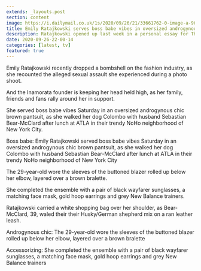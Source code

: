 ```yaml
---
extends: _layouts.post
section: content
image: https://i.dailymail.co.uk/1s/2020/09/26/21/33661762-0-image-a-96_1601153657721.jpg 
title: Emily Ratajkowski serves boss babe vibes in oversized androgynous chic brown pantsuit in NYC 
description: Ratajkowski opened up last week in a personal essay for The Cut about being allegedly assaulted by photographer Jonathan Leder in 2012, during a shoot at his home in Woodstock, New York. 
date: 2020-09-26-22-00-14 
categories: [latest, tv] 
featured: true 
--- 
```

Emily Ratajkowski recently dropped a bombshell on the fashion industry, as she recounted the alleged sexual assault she experienced during a photo shoot.

And the Inamorata founder is keeping her head held high, as her family, friends and fans rally around her in support.   

She served boss babe vibes Saturday in an oversized androgynous chic brown pantsuit, as she walked her dog Colombo with husband Sebastian Bear-McClard after lunch at ATLA in their trendy NoHo neighborhood of New York City.

Boss babe: Emily Ratajkowski served boss babe vibes Saturday in an oversized androgynous chic brown pantsuit, as she walked her dog Colombo with husband Sebastian Bear-McClard after lunch at ATLA in their trendy NoHo neighborhood of New York City

The 29-year-old wore the sleeves of the buttoned blazer rolled up below her elbow, layered over a brown bralette.

She completed the ensemble with a pair of black wayfarer sunglasses, a matching face mask, gold hoop earrings and grey New Balance trainers. 

Ratajkowski carried a white shopping bag over her shoulder, as Bear-McClard, 39, waled their their Husky/German shepherd mix on a ran leather leash.

Androgynous chic: The 29-year-old wore the sleeves of the buttoned blazer rolled up below her elbow, layered over a brown bralette

Accessorizing: She completed the ensemble with a pair of black wayfarer sunglasses, a matching face mask, gold hoop earrings and grey New Balance trainers

